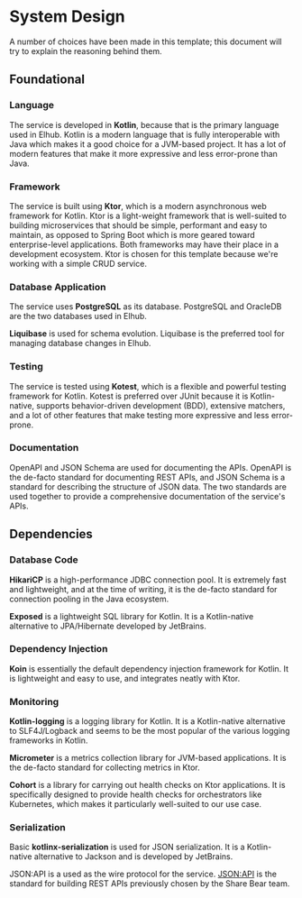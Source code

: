 # System Design

A number of choices have been made in this template; this document will try to explain the reasoning behind them.

## Foundational

### Language

The service is developed in **Kotlin**, because that is the primary language used in Elhub. Kotlin is a modern language that is fully interoperable with Java
which makes it a good choice for a JVM-based project. It has a lot of modern features that make it more expressive and less error-prone than Java.

### Framework

The service is built using **Ktor**, which is a modern asynchronous web framework for Kotlin. Ktor is a light-weight framework that is well-suited to building
microservices that should be simple, performant and easy to maintain, as opposed to Spring Boot which is more geared toward enterprise-level applications. Both
frameworks may have their place in a development ecosystem. Ktor is chosen for this template because we're working with a simple CRUD service.

### Database Application

The service uses **PostgreSQL** as its database. PostgreSQL and OracleDB are the two databases used in Elhub.

**Liquibase** is used for schema evolution. Liquibase is the preferred tool for managing database changes in Elhub.

### Testing

The service is tested using **Kotest**, which is a flexible and powerful testing framework for Kotlin. Kotest is preferred over JUnit because it is
Kotlin-native, supports behavior-driven development (BDD), extensive matchers, and a lot of other features that make testing more expressive and less
error-prone.

### Documentation

OpenAPI and JSON Schema are used for documenting the APIs. OpenAPI is the de-facto standard for documenting REST APIs, and JSON Schema is a standard for
describing the structure of JSON data. The two standards are used together to provide a comprehensive documentation of the service's APIs.

## Dependencies

### Database Code

**HikariCP** is a high-performance JDBC connection pool. It is extremely fast and lightweight, and at the time of writing, it is the de-facto standard for
connection pooling in the Java ecosystem.

**Exposed** is a lightweight SQL library for Kotlin. It is a Kotlin-native alternative to JPA/Hibernate developed by JetBrains.

### Dependency Injection

**Koin** is essentially the default dependency injection framework for Kotlin. It is lightweight and easy to use, and integrates neatly with Ktor.

### Monitoring

**Kotlin-logging** is a logging library for Kotlin. It is a Kotlin-native alternative to SLF4J/Logback and seems to be the most popular of the various logging
frameworks in Kotlin.

**Micrometer** is a metrics collection library for JVM-based applications. It is the de-facto standard for collecting metrics in Ktor.

**Cohort** is a library for carrying out health checks on Ktor applications. It is specifically designed to provide health checks for orchestrators like
Kubernetes, which makes it particularly well-suited to our use case.

### Serialization

Basic **kotlinx-serialization** is used for JSON serialization. It is a Kotlin-native alternative to Jackson and is developed by JetBrains.

JSON:API is a used as the wire protocol for the service. [JSON:API](https://jsonapi.org/) is the standard for building REST APIs previously chosen by the
Share Bear team.
